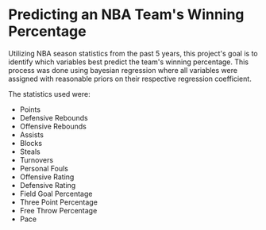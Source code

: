 # Predicting an NBA Team's Winning Percentage

Utilizing NBA season statistics from the past 5 years, this project's goal is to identify which variables best predict the team's winning percentage. This process was done using bayesian regression where all variables were assigned with reasonable priors on their respective regression coefficient. 

The statistics used were:
 - Points
 - Defensive Rebounds
 - Offensive Rebounds
 - Assists
 - Blocks
 - Steals
 - Turnovers
 - Personal Fouls
 - Offensive Rating
 - Defensive Rating
 - Field Goal Percentage
 - Three Point Percentage
 - Free Throw Percentage
 - Pace
